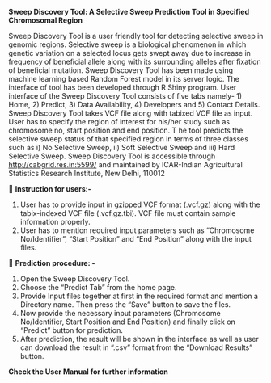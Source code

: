 **Sweep Discovery Tool: A Selective Sweep Prediction Tool in Specified Chromosomal Region**

Sweep Discovery Tool is a user friendly tool for detecting selective sweep in genomic regions. Selective sweep is a biological phenomenon in which genetic variation on a selected locus gets swept away due to increase in frequency of beneficial allele along with its surrounding alleles after fixation of beneficial mutation. 
Sweep Discovery Tool has been made using machine learning based Random Forest model in its server logic. The interface of tool has been developed through R Shiny program. 
User interface of the Sweep Discovery Tool consists of five tabs namely- 1) Home, 2) Predict, 3) Data Availability, 4) Developers and 5) Contact Details. 
Sweep Discovery Tool takes VCF file along with tabixed VCF file as input. User has to specify the region of interest for his/her study such as chromosome no, start position and end position. T
he tool predicts the selective sweep status of that specified region in terms of three classes such as i) No Selective Sweep, ii) Soft Selective Sweep and iii) Hard Selective Sweep. 
Sweep Discovery Tool is accessible through http://cabgrid.res.in:5599/ and maintained by ICAR-Indian Agricultural Statistics Research Institute, New Delhi, 110012

	**Instruction for users:-**
1. User has to provide input in gzipped VCF format (.vcf.gz) along with the tabix-indexed VCF file (.vcf.gz.tbi). VCF file must contain sample information properly.
2. User has to mention required input parameters such as “Chromosome No/Identifier”, “Start Position” and “End Position” along with the input files.

	**Prediction procedure: -**

1. Open the Sweep Discovery Tool.
2. Choose the “Predict Tab” from the home page.
3. Provide Input files together at first in the required format and mention a Directory name. Then press the “Save” button to save the files.
4. Now provide the necessary input parameters (Chromosome No/Identifier, Start Position and End Position) and finally click on “Predict” button for prediction.
5. After prediction, the result will be shown in the interface as well as user can download the result in “.csv” format from the “Download Results” button.

**Check the User Manual for further information**
